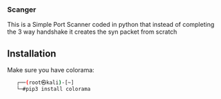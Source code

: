 ### Scanger

This is a Simple Port Scanner coded in python that instead of completing the 3 way handshake it creates the syn packet from scratch

## Installation

Make sure you have colorama:

```bash
   ┌──(root㉿kali)-[~]
   └─#pip3 install colorama
```
